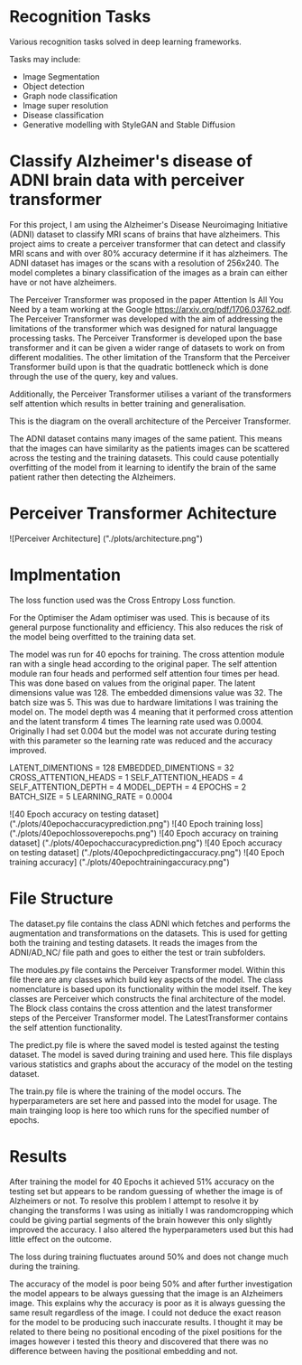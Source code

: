 # Recognition Tasks
Various recognition tasks solved in deep learning frameworks.

Tasks may include:
* Image Segmentation
* Object detection
* Graph node classification
* Image super resolution
* Disease classification
* Generative modelling with StyleGAN and Stable Diffusion

# Classify Alzheimer's disease of ADNI brain data with perceiver transformer
For this project, I am using the Alzheimer's Disease Neuroimaging Initiative (ADNI) dataset to classify MRI scans of brains that have alzheimers. This project aims to create a perceiver transformer that can detect and classify MRI scans and with over 80% accuracy determine if it has alzheimers. The ADNI dataset has images or the scans with a resolution of 256x240. The model completes a binary classification of the images as a brain can either have or not have alzheimers.

The Perceiver Transformer was proposed in the paper Attention Is All You Need by a team working at the Google https://arxiv.org/pdf/1706.03762.pdf. The Perceiver Transformer was developed with the aim of addressing the limitations of the transformer which was designed for natural languagge processing tasks. The Perceiver Transformer is developed upon the base transformer and it can be given a wider range of datasets to work on from different modalities. The other limitation of the Transform that the Perceiver Transformer build upon is that the quadratic bottleneck which is done through the use of the query, key and values.

Additionally, the Perceiver Transformer utilises a variant of the transformers self attention which results in better training and generalisation.

This is the diagram on the overall architecture of the Perceiver Transformer.


The ADNI dataset contains many images of the same patient. This means that the images can have similarity as the patients images can be scattered across the testing and the training datasets. This could cause potentially overfitting of the model from it learning to identify the brain of the same patient rather then detecting the Alzheimers. 

# Perceiver Transformer Achitecture
![Perceiver Architecture] ("./plots/architecture.png")

# Implmentation
The loss function used was the Cross Entropy Loss function.

For the Optimiser the Adam optimiser was used. This is because of its general purpose functionality and efficiency. This also reduces the risk of the model being overfitted to the training data set. 

The model was run for 40 epochs for training.
The cross attention module ran with a single head according to the original paper.
The self attention module ran four heads and performed self attention four times per head. This was done based on values from the original paper.
The latent dimensions value was 128.
The embedded dimensions value was 32.
The batch size was 5. This was due to hardware limitations I was training the model on.
The model depth was 4 meaning that it performed cross attention and the latent transform 4 times
The learning rate used was 0.0004. Originally I had set 0.004 but the model was not accurate during testing with this parameter so the learning rate was reduced and the accuracy improved.

LATENT_DIMENTIONS = 128
EMBEDDED_DIMENTIONS = 32
CROSS_ATTENTION_HEADS = 1
SELF_ATTENTION_HEADS = 4
SELF_ATTENTION_DEPTH = 4
MODEL_DEPTH = 4
EPOCHS = 2
BATCH_SIZE = 5
LEARNING_RATE = 0.0004 

![40 Epoch accuracy on testing dataset] ("./plots/40epochaccuracyprediction.png")
![40 Epoch training loss] ("./plots/40epochlossoverepochs.png")
![40 Epoch accuracy on training dataset] ("./plots/40epochaccuracyprediction.png")
![40 Epoch accuracy on testing dataset] ("./plots/40epochpredictingaccuracy.png")
![40 Epoch training accuracy] ("./plots/40epochtrainingaccuracy.png")


# File Structure
The dataset.py file contains the class ADNI which fetches and performs the augmentation and transformations on the datasets. This is used for getting both the training and testing datasets. It reads the images from the ADNI/AD_NC/ file path and goes to either the test or train subfolders. 

The modules.py file contains the Perceiver Transformer model. Within this file there are any classes which build key aspects of the model. The class nomenclature is based upon its functionality within the model itself. The key classes are Perceiver which constructs the final architecture of the model. The Block class contains the cross attention and the latest transformer steps of the Perceiver Transformer model. The LatestTransformer contains the self attention functionality. 

The predict.py file is where the saved model is tested against the testing dataset. The model is saved during training and used here. This file displays various statistics and graphs about the accuracy of the model on the testing dataset.

The train.py file is where the training of the model occurs. The hyperparameters are set here and passed into the model for usage. The main trainging loop is here too which runs for the specified number of epochs.

# Results
After training the model for 40 Epochs it achieved 51% accuracy on the testing set but appears to be random guessing of whether the image is of Alzheimers or not. To resolve this problem I attempt to resolve it by changing the transforms I was using as initially I was randomcropping which could be giving partial segments of the brain however this only slightly improved the accuracy. I also altered the hyperparameters used but this had little effect on the outcome. 



The loss during training fluctuates around 50% and does not change much during the training. 

The accuracy of the model is poor being 50% and after further investigation the model appears to be always guessing that the image is an Alzheimers image. This explains why the accuracy is poor as it is always guessing the same result regardless of the image. I could not deduce the exact reason for the model to be producing such inaccurate results. I thought it may be related to there being no positional encoding of the pixel positions for the images however i tested this theory and discovered that there was no difference between having the positional embedding and not.

